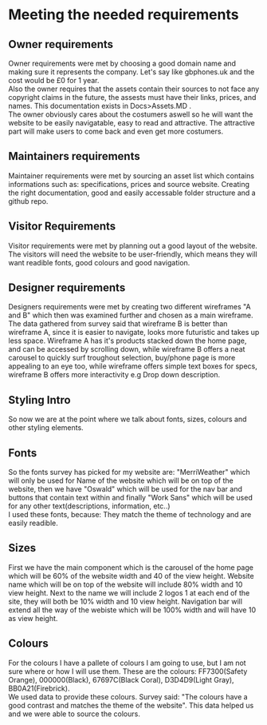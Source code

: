 <h1>Meeting the needed requirements</h1>
<h2> Owner requirements</h2>
 Owner requirements were met by choosing a good domain name and making sure it represents the company. Let's say like gbphones.uk and the cost would be £0 for 1 year.
 <br>
 Also the owner requires that the assets contain their sources to not face any copyright claims in the future, the assests must have their links, prices, and names. This documentation exists in Docs>Assets.MD .
 <br>
 The owner obviously cares about the costumers aswell so he will want the website to be easily navigatable, easy to read and attractive. The attractive part will make users to come back and even get more costumers.
 <h2>Maintainers requirements</h2>
 Maintainer requirements were met by sourcing an asset list which contains informations such as: specifications, prices and source website. Creating the right documentation, good and easily accessable folder structure and a github repo.
 <br>
 <h2>Visitor Requirements</h2>
 Visitor requirements were met by planning out a good layout of the website.
 <br>
 The visitors will need the website to be user-friendly, which means they will want readible fonts, good colours and good navigation.
 <br>
 <h2>Designer requirements</h2>
 Designers requirements were met by creating two different wireframes "A and B" which then was examined further and chosen as a main wireframe. The data gathered from survey said that wireframe B is better than wireframe A, since it is easier to navigate, looks more futuristic and takes up less space. Wireframe A has it's products stacked down the home page, and can be accessed by scrolling down, while wireframe B offers a neat carousel to quickly surf troughout selection, buy/phone page is more appealing to an eye too, while wireframe offers simple text boxes for specs, wireframe B offers more interactivity e.g Drop down description.
 <br>
 <h2>Styling Intro</h2>
 So now we are at the point where we talk about fonts, sizes, colours and other styling elements.
 <h2>Fonts</h2>
 So the fonts survey has picked for my website are: "MerriWeather" which will only be used for Name of the website which will be on top of the website, then we have "Oswald" which will be used for the nav bar and buttons that contain text within and finally "Work Sans" which will be used for any other text(descriptions, information, etc..)<br>
 I used these fonts, because: They match the theme of technology and are easily readible. 
 <br>
 <h2>Sizes</h2>
 First we have the main component which is the carousel of the home page which will be 60% of the website width and 40 of the view height. Website name which will be on top of the website will include 80% width and 10 view height. Next to the name we will include 2 logos 1 at each end of the site, they will both be 10% width and 10 view height. Navigation bar will extend all the way of the webiste which will be 100% width and will have 10 as view height. 
 <h2>Colours</h2>
 For the colours I have a pallete of colours I am going to use, but I am not sure where or how I will use them.
 These are the colours: FF7300(Safety Orange), 000000(Black), 67697C(Black Coral), D3D4D9(Light Gray), BB0A21(Firebrick).
 <Br>
 We used data to provide these colours. Survey said: "The colours have a good contrast and matches the theme of the website". This data helped us and we were able to source the colours.